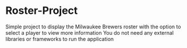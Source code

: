 # Roster-Project
Simple project to display the Milwaukee Brewers roster with the option to select a player to view more information
You do not need any external libraries or frameworks to run the application
